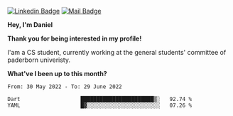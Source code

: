 [![Linkedin Badge](https://img.shields.io/badge/-LinkedIn-0e76a8?style=flat-square&logo=Linkedin&logoColor=white)](https://www.linkedin.com/in/daniel-negi-592ba3223/)
[![Mail Badge](https://img.shields.io/badge/Gmail-D14836?style=flat-square&logo=gmail&logoColor=white)](mailto:daniel.ravi.negi@googlemail.com)

**Hey, I'm Daniel**

**Thank you for being interested in my profile!**

I'am a CS student, currently working at the general students' committee of paderborn univeristy.

**What've I been up to this month?** 

<!--START_SECTION:waka-->

```text
From: 30 May 2022 - To: 29 June 2022

Dart                   ███████████████████████▒░   92.74 %
YAML                   █▓░░░░░░░░░░░░░░░░░░░░░░░   07.26 %
```

<!--END_SECTION:waka-->
